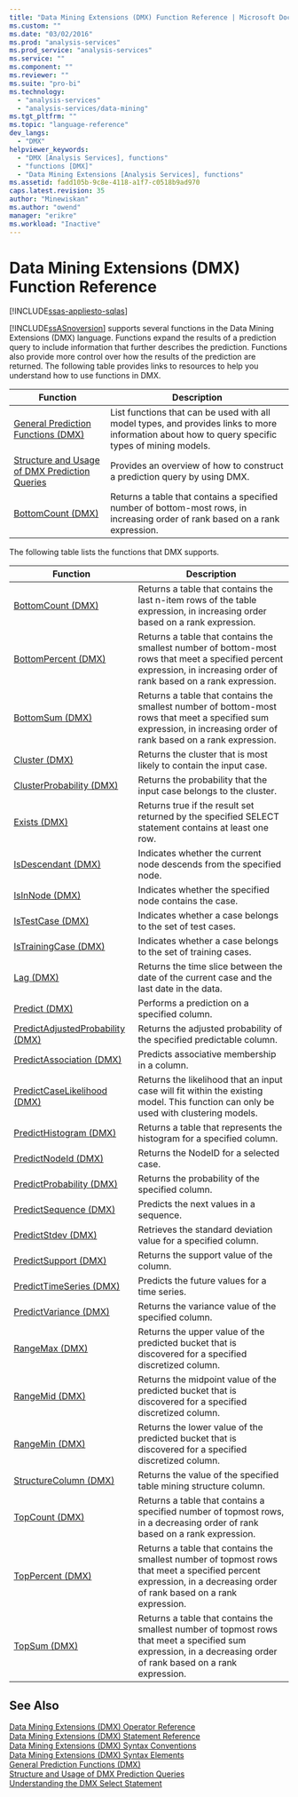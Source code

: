```yaml
---
title: "Data Mining Extensions (DMX) Function Reference | Microsoft Docs"
ms.custom: ""
ms.date: "03/02/2016"
ms.prod: "analysis-services"
ms.prod_service: "analysis-services"
ms.service: ""
ms.component: ""
ms.reviewer: ""
ms.suite: "pro-bi"
ms.technology: 
  - "analysis-services"
  - "analysis-services/data-mining"
ms.tgt_pltfrm: ""
ms.topic: "language-reference"
dev_langs: 
  - "DMX"
helpviewer_keywords: 
  - "DMX [Analysis Services], functions"
  - "functions [DMX]"
  - "Data Mining Extensions [Analysis Services], functions"
ms.assetid: fadd105b-9c8e-4118-a1f7-c0518b9ad970
caps.latest.revision: 35
author: "Minewiskan"
ms.author: "owend"
manager: "erikre"
ms.workload: "Inactive"
---
```

# Data Mining Extensions (DMX) Function Reference
[!INCLUDE[ssas-appliesto-sqlas](../includes/ssas-appliesto-sqlas.md)]

  [!INCLUDE[ssASnoversion](../includes/ssasnoversion-md.md)] supports several functions in the Data Mining Extensions (DMX) language. Functions expand the results of a prediction query to include information that further describes the prediction. Functions also provide more control over how the results of the prediction are returned. The following table provides links to resources to help you understand how to use functions in DMX.  
  
|Function|Description|  
|--------------|-----------------|  
|[General Prediction Functions &#40;DMX&#41;](../dmx/general-prediction-functions-dmx.md)|List functions that can be used with all model types, and provides links to more information about how to query specific types of mining models.|  
|[Structure and Usage of DMX Prediction Queries](../dmx/structure-and-usage-of-dmx-prediction-queries.md)|Provides an overview of how to construct a prediction query by using DMX.|  
|[BottomCount &#40;DMX&#41;](../dmx/bottomcount-dmx.md)|Returns a table that contains a specified number of bottom-most rows, in increasing order of rank based on a rank expression.|  
  
 The following table lists the functions that DMX supports.  
  
|Function|Description|  
|--------------|-----------------|  
|[BottomCount &#40;DMX&#41;](../dmx/bottomcount-dmx.md)|Returns a table that contains the last n-item rows of the table expression, in increasing order based on a rank expression.|  
|[BottomPercent &#40;DMX&#41;](../dmx/bottompercent-dmx.md)|Returns a table that contains the smallest number of bottom-most rows that meet a specified percent expression, in increasing order of rank based on a rank expression.|  
|[BottomSum &#40;DMX&#41;](../dmx/bottomsum-dmx.md)|Returns a table that contains the smallest number of bottom-most rows that meet a specified sum expression, in increasing order of rank based on a rank expression.|  
|[Cluster &#40;DMX&#41;](../dmx/cluster-dmx.md)|Returns the cluster that is most likely to contain the input case.|  
|[ClusterProbability &#40;DMX&#41;](../dmx/clusterprobability-dmx.md)|Returns the probability that the input case belongs to the cluster.|  
|[Exists &#40;DMX&#41;](../dmx/exists-dmx.md)|Returns true if the result set returned by the specified SELECT statement contains at least one row.|  
|[IsDescendant &#40;DMX&#41;](../dmx/isdescendant-dmx.md)|Indicates whether the current node descends from the specified node.|  
|[IsInNode &#40;DMX&#41;](../dmx/isinnode-dmx.md)|Indicates whether the specified node contains the case.|  
|[IsTestCase &#40;DMX&#41;](../dmx/istestcase-dmx.md)|Indicates whether a case belongs to the set of test cases.|  
|[IsTrainingCase &#40;DMX&#41;](../dmx/istrainingcase-dmx.md)|Indicates whether a case belongs to the set of training cases.|  
|[Lag &#40;DMX&#41;](../dmx/lag-dmx.md)|Returns the time slice between the date of the current case and the last date in the data.|  
|[Predict &#40;DMX&#41;](../dmx/predict-dmx.md)|Performs a prediction on a specified column.|  
|[PredictAdjustedProbability &#40;DMX&#41;](../dmx/predictadjustedprobability-dmx.md)|Returns the adjusted probability of the specified predictable column.|  
|[PredictAssociation &#40;DMX&#41;](../dmx/predictassociation-dmx.md)|Predicts associative membership in a column.|  
|[PredictCaseLikelihood &#40;DMX&#41;](../dmx/predictcaselikelihood-dmx.md)|Returns the likelihood that an input case will fit within the existing model. This function can only be used with clustering models.|  
|[PredictHistogram &#40;DMX&#41;](../dmx/predicthistogram-dmx.md)|Returns a table that represents the histogram for a specified column.|  
|[PredictNodeId &#40;DMX&#41;](../dmx/predictnodeid-dmx.md)|Returns the NodeID for a selected case.|  
|[PredictProbability &#40;DMX&#41;](../dmx/predictprobability-dmx.md)|Returns the probability of the specified column.|  
|[PredictSequence &#40;DMX&#41;](../dmx/predictsequence-dmx.md)|Predicts the next values in a sequence.|  
|[PredictStdev &#40;DMX&#41;](../dmx/predictstdev-dmx.md)|Retrieves the standard deviation value for a specified column.|  
|[PredictSupport &#40;DMX&#41;](../dmx/predictsupport-dmx.md)|Returns the support value of the column.|  
|[PredictTimeSeries &#40;DMX&#41;](../dmx/predicttimeseries-dmx.md)|Predicts the future values for a time series.|  
|[PredictVariance &#40;DMX&#41;](../dmx/predictvariance-dmx.md)|Returns the variance value of the specified column.|  
|[RangeMax &#40;DMX&#41;](../dmx/rangemax-dmx.md)|Returns the upper value of the predicted bucket that is discovered for a specified discretized column.|  
|[RangeMid &#40;DMX&#41;](../dmx/rangemid-dmx.md)|Returns the midpoint value of the predicted bucket that is discovered for a specified discretized column.|  
|[RangeMin &#40;DMX&#41;](../dmx/rangemin-dmx.md)|Returns the lower value of the predicted bucket that is discovered for a specified discretized column.|  
|[StructureColumn &#40;DMX&#41;](../dmx/structurecolumn-dmx.md)|Returns the value of the specified table mining structure column.|  
|[TopCount &#40;DMX&#41;](../dmx/topcount-dmx.md)|Returns a table that contains a specified number of topmost rows, in a decreasing order of rank based on a rank expression.|  
|[TopPercent &#40;DMX&#41;](../dmx/toppercent-dmx.md)|Returns a table that contains the smallest number of topmost rows that meet a specified percent expression, in a decreasing order of rank based on a rank expression.|  
|[TopSum &#40;DMX&#41;](../dmx/topsum-dmx.md)|Returns a table that contains the smallest number of topmost rows that meet a specified sum expression, in a decreasing order of rank based on a rank expression.|  
  
## See Also  
 [Data Mining Extensions &#40;DMX&#41; Operator Reference](../dmx/data-mining-extensions-dmx-operator-reference.md)   
 [Data Mining Extensions &#40;DMX&#41; Statement Reference](../dmx/data-mining-extensions-dmx-statements.md)   
 [Data Mining Extensions &#40;DMX&#41; Syntax Conventions](../dmx/data-mining-extensions-dmx-syntax-conventions.md)   
 [Data Mining Extensions &#40;DMX&#41; Syntax Elements](../dmx/data-mining-extensions-dmx-syntax-elements.md)   
 [General Prediction Functions &#40;DMX&#41;](../dmx/general-prediction-functions-dmx.md)   
 [Structure and Usage of DMX Prediction Queries](../dmx/structure-and-usage-of-dmx-prediction-queries.md)   
 [Understanding the DMX Select Statement](../dmx/understanding-the-dmx-select-statement.md)  
  
  
